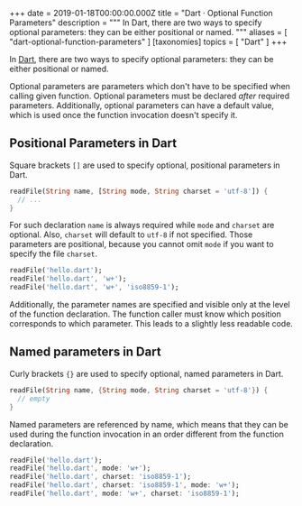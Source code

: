+++
date = 2019-01-18T00:00:00.000Z
title = "Dart · Optional Function Parameters"
description = """
In Dart, there are two ways to specify optional parameters: they can be either positional or named.
"""
aliases = [
  "dart-optional-function-parameters"
]
[taxonomies]
topics = [ "Dart" ]
+++

In [Dart](https://www.dartlang.org/), there are two ways to specify optional
parameters: they can be either positional or named.

Optional parameters are parameters which don't have to be specified when calling
given function. Optional parameters must be declared *after* required parameters.
Additionally, optional parameters can have a default value, which is used once
the function invocation doesn't specify it.

## Positional Parameters in Dart

Square brackets `[]` are used to specify optional, positional parameters in Dart.

```dart
readFile(String name, [String mode, String charset = 'utf-8']) {
  // ...
}
```

For such declaration `name` is always required while `mode` and `charset` are
optional. Also, `charset` will default to `utf-8` if not specified. Those
parameters are positional, because you cannot omit `mode` if you want to specify
the file `charset`.

```dart
readFile('hello.dart');
readFile('hello.dart', 'w+');
readFile('hello.dart', 'w+', 'iso8859-1');
```

Additionally, the parameter names are specified and visible only at the level of
the function declaration. The function caller must know which position
corresponds to which parameter. This leads to a slightly less readable code.

## Named parameters in Dart

Curly brackets `{}` are used to specify optional, named parameters in Dart.

```dart
readFile(String name, {String mode, String charset = 'utf-8'}) {
  // empty
}
```

Named parameters are referenced by name, which means that they can be used
during the function invocation in an order different from the function
declaration.

```dart
readFile('hello.dart');
readFile('hello.dart', mode: 'w+');
readFile('hello.dart', charset: 'iso8859-1');
readFile('hello.dart', charset: 'iso8859-1', mode: 'w+');
readFile('hello.dart', mode: 'w+', charset: 'iso8859-1');
```
